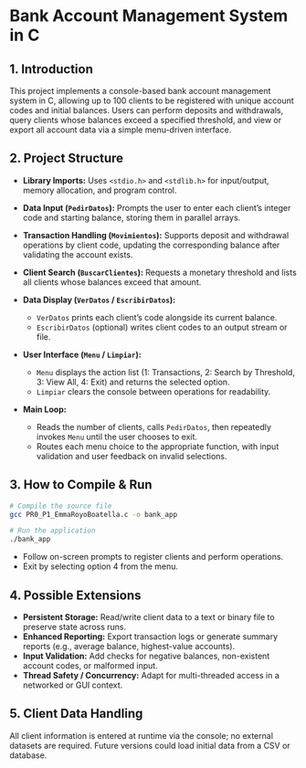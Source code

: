 # Bank Account Management System in C

## 1. Introduction
   This project implements a console-based bank account management system in C, allowing up to 100 clients to be registered with unique account codes and initial balances. Users can perform deposits and withdrawals, query clients whose balances exceed a specified threshold, and view or export all account data via a simple menu-driven interface.

## 2. Project Structure

* **Library Imports:**
  Uses `<stdio.h>` and `<stdlib.h>` for input/output, memory allocation, and program control.
* **Data Input (`PedirDatos`):**
  Prompts the user to enter each client’s integer code and starting balance, storing them in parallel arrays.
* **Transaction Handling (`Movimientos`):**
  Supports deposit and withdrawal operations by client code, updating the corresponding balance after validating the account exists.
* **Client Search (`BuscarClientes`):**
  Requests a monetary threshold and lists all clients whose balances exceed that amount.
* **Data Display (`VerDatos` / `EscribirDatos`):**

  * `VerDatos` prints each client’s code alongside its current balance.
  * `EscribirDatos` (optional) writes client codes to an output stream or file.
* **User Interface (`Menu` / `Limpiar`):**

  * `Menu` displays the action list (1: Transactions, 2: Search by Threshold, 3: View All, 4: Exit) and returns the selected option.
  * `Limpiar` clears the console between operations for readability.
* **Main Loop:**

  * Reads the number of clients, calls `PedirDatos`, then repeatedly invokes `Menu` until the user chooses to exit.
  * Routes each menu choice to the appropriate function, with input validation and user feedback on invalid selections.

## 3. How to Compile & Run

```bash
# Compile the source file
gcc PR0_P1_EmmaRoyoBoatella.c -o bank_app

# Run the application
./bank_app
```

* Follow on-screen prompts to register clients and perform operations.
* Exit by selecting option 4 from the menu.

## 4. Possible Extensions

* **Persistent Storage:** Read/write client data to a text or binary file to preserve state across runs.
* **Enhanced Reporting:** Export transaction logs or generate summary reports (e.g., average balance, highest-value accounts).
* **Input Validation:** Add checks for negative balances, non-existent account codes, or malformed input.
* **Thread Safety / Concurrency:** Adapt for multi-threaded access in a networked or GUI context.

## 5. Client Data Handling
   All client information is entered at runtime via the console; no external datasets are required. Future versions could load initial data from a CSV or database.
